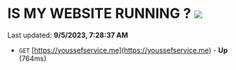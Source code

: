 # IS MY WEBSITE RUNNING ? [![](https://img.shields.io/static/v1?label=Sponsor&message=%E2%9D%A4&logo=GitHub&color=%23fe8e86)](https://github.com/sponsors/<username>)

Last updated: **9/5/2023, 7:28:37 AM**

- `GET` [https://youssefservice.me](https://youssefservice.me) - **Up** (764ms)
